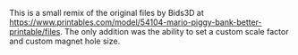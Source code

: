 This is a small remix of the original files by Bids3D at
https://www.printables.com/model/54104-mario-piggy-bank-better-printable/files.
The only addition was the ability to set a custom scale factor and custom
magnet hole size.
